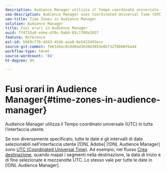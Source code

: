 ```yaml
---
description: Audience Manager utilizza il Tempo coordinato universale (UTC) in tutta l’interfaccia utente.
seo-description: Audience Manager uses Coordinated Universal Time (UTC) across its entire UI.
seo-title: Time Zones in Audience Manager
solution: Audience Manager
title: Fusi orari in Audience Manager
uuid: ff4710a9-edee-470c-9ab0-85c1789a2837
feature: Reference
exl-id: bb89cf76-dd43-454b-aaa8-8e5415493ecc
source-git-commit: fe01ebac8c0d0ad3630d3853e0bf32f0b00f6a44
workflow-type: tm+mt
source-wordcount: '84'
ht-degree: 0%

---
```


# Fusi orari in Audience Manager{#time-zones-in-audience-manager}

Audience Manager utilizza il Tempo coordinato universale (UTC) in tutta l’interfaccia utente.

Se non diversamente specificato, tutte le date e gli intervalli di date selezionabili nell&#39;interfaccia utente [!DNL Adobe] [!DNL Audience Manager] sono [UTC (Coordinated Universal Time)](https://www.timeanddate.com/worldclock/timezone/utc). Ad esempio, nel flusso [Crea destinazione](../features/destinations/create-cookie-destination.md#segments-mapping), quando mappi i segmenti nella destinazione, la data di inizio e di fine selezionate è mezzanotte UTC. Lo stesso vale per tutte le date in [!DNL Audience Manager].
